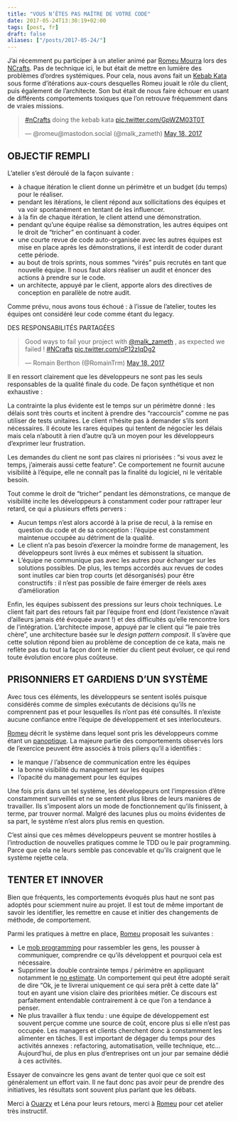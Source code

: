 ```yaml
---
title: "VOUS N’ÊTES PAS MAÎTRE DE VOTRE CODE"
date: 2017-05-24T13:30:19+02:00
tags: [post, fr]
draft: false
aliases: ["/posts/2017-05-24/"]
---
```


J’ai récemment pu participer à un atelier animé par [Romeu Mourra](https://twitter.com/malk_zameth) lors des [NCrafts](https://twitter.com/ncraftsConf). Pas de technique ici, le but était de mettre en lumière des problèmes d’ordres systémiques. Pour cela, nous avons fait un [Kebab Kata](https://github.com/ldez/kebab-kata) sous forme d’itérations aux-cours desquelles Romeu jouait le rôle du client, puis également de l’architecte. Son but était de nous faire échouer en usant de différents comportements toxiques que l’on retrouve fréquemment dans de vraies missions.

<blockquote class="twitter-tweet"><p lang="in" dir="ltr"><a href="https://twitter.com/hashtag/nCrafts?src=hash&amp;ref_src=twsrc%5Etfw">#nCrafts</a> doing the kebab kata <a href="https://t.co/GpWZM03T0T">pic.twitter.com/GpWZM03T0T</a></p>&mdash; @romeu@mastodon.social (@malk_zameth) <a href="https://twitter.com/malk_zameth/status/865131834673434624?ref_src=twsrc%5Etfw">May 18, 2017</a></blockquote> <script async src="https://platform.twitter.com/widgets.js" charset="utf-8"></script>

## OBJECTIF REMPLI

L’atelier s’est déroulé de la façon suivante&nbsp;:

- à chaque itération le client donne un périmètre et un budget (du temps) pour le réaliser.
- pendant les itérations, le client répond aux sollicitations des équipes et va voir spontanément en tentant de les influencer.
- à la fin de chaque itération, le client attend une démonstration.
- pendant qu’une équipe réalise sa démonstration, les autres équipes ont le droit de “tricher” en continuant à coder.
- une courte revue de code auto-organisée avec les autres équipes est mise en place après les démonstrations, il est interdit de coder durant cette période.
- au bout de trois sprints, nous sommes “virés” puis recrutés en tant que nouvelle équipe. Il nous faut alors réaliser un audit et énoncer des actions à prendre sur le code.
- un architecte, appuyé par le client, apporte alors des directives de conception en parallèle de notre audit.

Comme prévu, nous avons tous échoué&nbsp;: à l’issue de l’atelier, toutes les équipes ont considéré leur code comme étant du legacy.

DES RESPONSABILITÉS PARTAGÉES

<blockquote class="twitter-tweet"><p lang="en" dir="ltr">Good ways to fail your project with <a href="https://twitter.com/malk_zameth?ref_src=twsrc%5Etfw">@malk_zameth</a> , as expected we failed ! <a href="https://twitter.com/hashtag/NCrafts?src=hash&amp;ref_src=twsrc%5Etfw">#NCrafts</a> <a href="https://t.co/qP12zIqDg2">pic.twitter.com/qP12zIqDg2</a></p>&mdash; Romain Berthon (@RomainTrm) <a href="https://twitter.com/RomainTrm/status/865158052818952192?ref_src=twsrc%5Etfw">May 18, 2017</a></blockquote> <script async src="https://platform.twitter.com/widgets.js" charset="utf-8"></script>

Il en ressort clairement que les développeurs ne sont pas les seuls responsables de la qualité finale du code. De façon synthétique et non exhaustive&nbsp;:

La contrainte la plus évidente est le temps sur un périmètre donné&nbsp;: les délais sont très courts et incitent à prendre des “raccourcis” comme ne pas utiliser de tests unitaires. Le client n’hésite pas à demander s’ils sont nécessaires. Il écoute les rares équipes qui tentent de négocier les délais mais cela n’aboutit à rien d’autre qu’à un moyen pour les développeurs d’exprimer leur frustration.

Les demandes du client ne sont pas claires ni priorisées&nbsp;: “si vous avez le temps, j’aimerais aussi cette feature”. Ce comportement ne fournit aucune visibilité à l’équipe, elle ne connaît pas la finalité du logiciel, ni le véritable besoin.

Tout comme le droit de “tricher” pendant les démonstrations, ce manque de visibilité incite les développeurs à constamment coder pour rattraper leur retard, ce qui a plusieurs effets pervers&nbsp;:

- Aucun temps n’est alors accordé à la prise de recul, à la remise en question du code et de sa conception&nbsp;: l’équipe est constamment maintenue occupée au détriment de la qualité.
- Le client n’a pas besoin d’exercer la moindre forme de management, les développeurs sont livrés à eux mêmes et subissent la situation.
- L’équipe ne communique pas avec les autres pour échanger sur les solutions possibles. De plus, les temps accordés aux revues de codes sont inutiles car bien trop courts (et désorganisés) pour être constructifs&nbsp;: il n’est pas possible de faire émerger de réels axes d’amélioration

Enfin, les équipes subissent des pressions sur leurs choix techniques. Le client fait part des retours fait par l’équipe front end (dont l’existence n’avait d’ailleurs jamais été évoquée avant&nbsp;!) et des difficultés qu’elle rencontre lors de l’intégration. L’architecte impose, appuyé par le client qui “le paie très chère”, une architecture basée sur le *design pattern composit*. Il s’avère que cette solution répond bien au problème de conception de ce kata, mais ne reflète pas du tout la façon dont le métier du client peut évoluer, ce qui rend toute évolution encore plus coûteuse.

## PRISONNIERS ET GARDIENS D’UN SYSTÈME

Avec tous ces éléments, les développeurs se sentent isolés puisque considérés comme de simples exécutants de décisions qu’ils ne comprennent pas et pour lesquelles ils n’ont pas été consultés. Il n’existe aucune confiance entre l’équipe de développement et ses interlocuteurs.

[Romeu](https://twitter.com/malk_zameth) décrit le système dans lequel sont pris les développeurs comme étant un [panoptique](https://fr.wikipedia.org/wiki/Panoptique). La majeure partie des comportements observés lors de l’exercice peuvent être associés à trois piliers qu’il a identifiés&nbsp;:

- le manque / l’absence de communication entre les équipes
- la bonne visibilité du management sur les équipes
- l’opacité du management pour les équipes

Une fois pris dans un tel système, les développeurs ont l’impression d’être constamment surveillés et ne se sentent plus libres de leurs manières de travailler. Ils s’imposent alors un mode de fonctionnement qu’ils finissent, à terme, par trouver normal. Malgré des lacunes plus ou moins évidentes de sa part, le système n’est alors plus remis en question.

C’est ainsi que ces mêmes développeurs peuvent se montrer hostiles à l’introduction de nouvelles pratiques comme le TDD ou le pair programming. Parce que cela ne leurs semble pas concevable et qu’ils craignent que le système rejette cela.

## TENTER ET INNOVER

Bien que fréquents, les comportements évoqués plus haut ne sont pas adoptés pour sciemment nuire au projet. Il est tout de même important de savoir les identifier, les remettre en cause et initier des changements de méthode, de comportement.

Parmi les pratiques à mettre en place, [Romeu](https://twitter.com/malk_zameth) proposait les suivantes&nbsp;:

- Le [mob programming](/posts/a-whole-team-approach/) pour rassembler les gens, les pousser à communiquer, comprendre ce qu’ils développent et pourquoi cela est nécessaire.
- Supprimer la double contrainte temps / périmètre en appliquant notamment le [no estimate](https://blog.goood.pro/2014/07/25/developper-sans-faire-destimation-le-mouvement-noestimates/). Un comportement qui peut être adopté serait de dire “Ok, je te livrerai uniquement ce qui sera prêt à cette date là” tout en ayant une vision claire des prioritées métier. Ce discours est parfaitement entendable contrairement à ce que l’on a tendance à penser.
- Ne plus travailler à flux tendu&nbsp;: une équipe de développement est souvent perçue comme une source de coût, encore plus si elle n’est pas occupée. Les managers et clients cherchent donc à constamment les alimenter en tâches. Il est important de dégager du temps pour des activités annexes&nbsp;: refactoring, automatisation, veille technique, etc… Aujourd’hui, de plus en plus d’entreprises ont un jour par semaine dédié à ces activités.

Essayer de convaincre les gens avant de tenter quoi que ce soit est généralement un effort vain. Il ne faut donc pas avoir peur de prendre des initiatives, les résultats sont souvent plus parlant que les débats.

Merci à [Ouarzy](https://twitter.com/Ouarzy) et Léna pour leurs retours, merci à [Romeu](https://twitter.com/malk_zameth) pour cet atelier très instructif.

